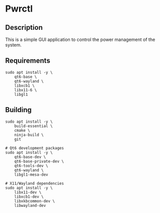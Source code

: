 # Pwrctl

## Description

This is a simple GUI application to control the power management of the system.

## Requirements

```terminal
sudo apt install -y \
    qt6-base \
    qt6-wayland \
    libxcb1 \
    libx11-6 \
    libgl1
```

## Building

```terminal
sudo apt install -y \
    build-essential \
    cmake \
    ninja-build \
    git

# Qt6 development packages
sudo apt install -y \
    qt6-base-dev \
    qt6-base-private-dev \
    qt6-tools-dev \
    qt6-wayland \
    libgl1-mesa-dev

# X11/Wayland dependencies
sudo apt install -y \
    libx11-dev \
    libxcb1-dev \
    libxkbcommon-dev \
    libwayland-dev
```
